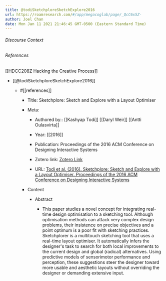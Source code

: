 ```yaml
---
title: @todiSketchploreSketchExplore2016
url: https://roamresearch.com/#/app/megacoglab/page/_QcC6x5Z-
author: Joel Chan
date: Mon Jan 11 2021 21:46:45 GMT-0500 (Eastern Standard Time)
---
```




###### Discourse Context



###### References

[[HDCC208Z Hacking the Creative Process]]

- [[@todiSketchploreSketchExplore2016]]

    - #[[references]]

        - Title: Sketchplore: Sketch and Explore with a Layout Optimiser

        - Meta:

            - Authored by:: [[Kashyap Todi]] [[Daryl Weir]] [[Antti Oulasvirta]]

            - Year: [[2016]]

            - Publication: Proceedings of the 2016 ACM Conference on Designing Interactive Systems

            - Zotero link: [Zotero Link](zotero://select/items/1_8BR8HRWL)

            - URL: [Todi et al. (2016). Sketchplore: Sketch and Explore with a Layout Optimiser. Proceedings of the 2016 ACM Conference on Designing Interactive Systems](http://doi.acm.org/10.1145/2901790.2901817)

        - Content

            - Abstract

                - This paper studies a novel concept for integrating real-time design optimisation to a sketching tool. Although optimisation methods can attack very complex design problems, their insistence on precise objectives and a point optimum is a poor fit with sketching practices. Sketchplorer is a multitouch sketching tool that uses a real-time layout optimiser. It automatically infers the designer's task to search for both local improvements to the current design and global (radical) alternatives. Using predictive models of sensorimotor performance and perception, these suggestions steer the designer toward more usable and aesthetic layouts without overriding the designer or demanding extensive input.
